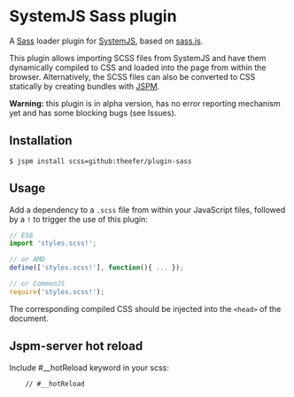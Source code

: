 # SystemJS Sass plugin

A [Sass](http://sass-lang.com/) loader plugin for
[SystemJS](https://github.com/systemjs/systemjs), based on
[sass.js](https://github.com/medialize/sass.js).

This plugin allows importing SCSS files from SystemJS and have them
dynamically compiled to CSS and loaded into the page from within the
browser.  Alternatively, the SCSS files can also be converted to CSS
statically by creating bundles with
[JSPM](https://github.com/jspm/jspm-cli).

**Warning:** this plugin is in alpha version, has no error reporting
mechanism yet and has some blocking bugs (see Issues).


## Installation

```
$ jspm install scss=github:theefer/plugin-sass
```

## Usage

Add a dependency to a `.scss` file from within your JavaScript files,
followed by a `!` to trigger the use of this plugin:

``` js
// ES6
import 'styles.scss!';

// or AMD
define(['styles.scss!'], function(){ ... });

// or CommonJS
require('styles.scss!');
```

The corresponding compiled CSS should be injected into the `<head>` of
the document.

## Jspm-server hot reload

Include #__hotReload keyword in your scss:

```
    // #__hotReload
```

